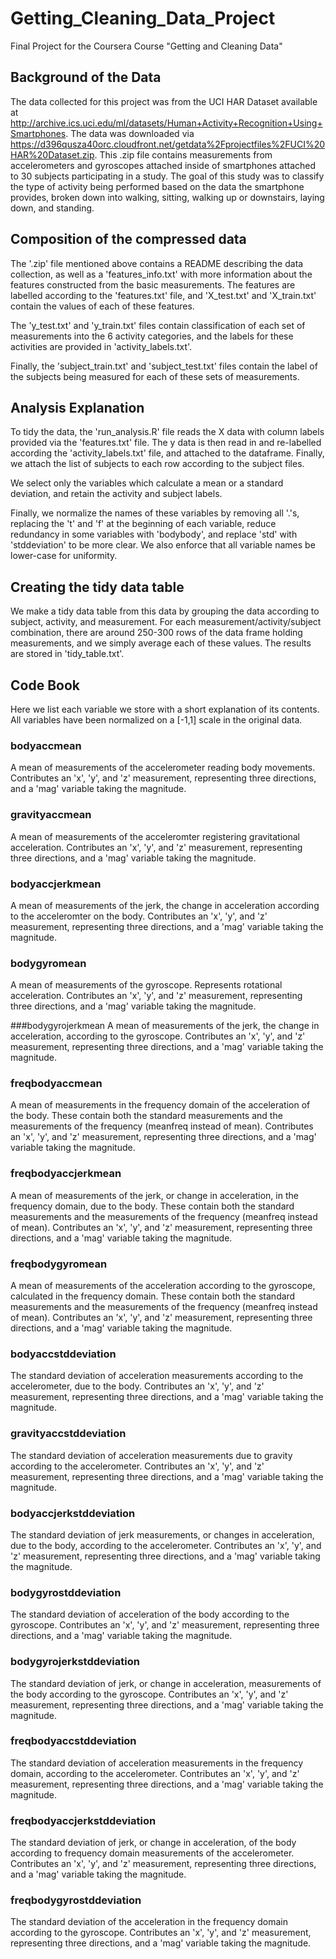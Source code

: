 # Getting_Cleaning_Data_Project
Final Project for the Coursera Course "Getting and Cleaning Data"

## Background of the Data

The data collected for this project was from the UCI HAR Dataset available at http://archive.ics.uci.edu/ml/datasets/Human+Activity+Recognition+Using+Smartphones.
The data was downloaded via https://d396qusza40orc.cloudfront.net/getdata%2Fprojectfiles%2FUCI%20HAR%20Dataset.zip.
This .zip file contains measurements from accelerometers and gyroscopes attached inside of smartphones attached to 30 subjects participating in a study.
The goal of this study was to classify the type of activity being performed based on the data the smartphone provides, broken down into walking, sitting,
walking up or downstairs, laying down, and standing.

## Composition of the compressed data
The '.zip' file mentioned above contains a README describing the data collection, as well as a 'features_info.txt' with more information about the features constructed from the basic measurements.
The features are labelled according to the 'features.txt' file, and 'X_test.txt' and 'X_train.txt' contain the values of each of these features.

The 'y_test.txt' and 'y_train.txt' files contain classification of each set of measurements into the 6 activity categories, and the labels for these activities are provided in 'activity_labels.txt'.

Finally, the 'subject_train.txt' and 'subject_test.txt' files contain the label of the subjects being measured for each of these sets of measurements.

## Analysis Explanation

To tidy the data, the 'run_analysis.R' file reads the X data with column labels provided via the 'features.txt' file.
The y data is then read in and re-labelled according the 'activity_labels.txt' file, and attached to the dataframe.
Finally, we attach the list of subjects to each row according to the subject files.

We select only the variables which calculate a mean or a standard deviation, and retain the activity and subject labels.

Finally, we normalize the names of these variables by removing all '.'s, replacing the 't' and 'f' at the beginning of each variable, reduce redundancy in some variables with 'bodybody', and replace 'std' with 'stddeviation' to be more clear.
We also enforce that all variable names be lower-case for uniformity.

## Creating the tidy data table

We make a tidy data table from this data by grouping the data according to subject, activity, and measurement.
For each measurement/activity/subject combination, there are around 250-300 rows of the data frame holding measurements, and we simply average each of these values.
The results are stored in 'tidy_table.txt'.

## Code Book
Here we list each variable we store with a short explanation of its contents.
All variables have been normalized on a [-1,1] scale in the original data.

### bodyaccmean
A mean of measurements of the accelerometer reading body movements.
Contributes an 'x', 'y', and 'z' measurement, representing three directions, and a 'mag' variable taking the magnitude.

### gravityaccmean
A mean of measurements of the acceleromter registering gravitational acceleration.
Contributes an 'x', 'y', and 'z' measurement, representing three directions, and a 'mag' variable taking the magnitude.

### bodyaccjerkmean
A mean of measurements of the jerk, the change in acceleration according to the acceleromter on the body.
Contributes an 'x', 'y', and 'z' measurement, representing three directions, and a 'mag' variable taking the magnitude.

### bodygyromean
A mean of measurements of the gyroscope. Represents rotational acceleration.
Contributes an 'x', 'y', and 'z' measurement, representing three directions, and a 'mag' variable taking the magnitude.

###bodygyrojerkmean
A mean of measurements of the jerk, the change in acceleration, according to the gyroscope.
Contributes an 'x', 'y', and 'z' measurement, representing three directions, and a 'mag' variable taking the magnitude.

### freqbodyaccmean
A mean of measurements in the frequency domain of the acceleration of the body.
These contain both the standard measurements and the measurements of the frequency (meanfreq instead of mean).
Contributes an 'x', 'y', and 'z' measurement, representing three directions, and a 'mag' variable taking the magnitude.


### freqbodyaccjerkmean
A mean of measurements of the jerk, or change in acceleration, in the frequency domain, due to the body.
These contain both the standard measurements and the measurements of the frequency (meanfreq instead of mean).
Contributes an 'x', 'y', and 'z' measurement, representing three directions, and a 'mag' variable taking the magnitude.

### freqbodygyromean
A mean of measurements of the acceleration according to the gyroscope, calculated in the frequency domain.
These contain both the standard measurements and the measurements of the frequency (meanfreq instead of mean).
Contributes an 'x', 'y', and 'z' measurement, representing three directions, and a 'mag' variable taking the magnitude.

### bodyaccstddeviation
The standard deviation of acceleration measurements according to the accelerometer, due to the body.
Contributes an 'x', 'y', and 'z' measurement, representing three directions, and a 'mag' variable taking the magnitude.

### gravityaccstddeviation
The standard deviation of acceleration measurements due to gravity according to the accelerometer.
Contributes an 'x', 'y', and 'z' measurement, representing three directions, and a 'mag' variable taking the magnitude.

### bodyaccjerkstddeviation
The standard deviation of jerk measurements, or changes in acceleration, due to the body, according to the accelerometer.
Contributes an 'x', 'y', and 'z' measurement, representing three directions, and a 'mag' variable taking the magnitude.

### bodygyrostddeviation
The standard deviation of acceleration of the body according to the gyroscope.
Contributes an 'x', 'y', and 'z' measurement, representing three directions, and a 'mag' variable taking the magnitude.

### bodygyrojerkstddeviation
The standard deviation of jerk, or change in acceleration, measurements of the body according to the gyroscope.
Contributes an 'x', 'y', and 'z' measurement, representing three directions, and a 'mag' variable taking the magnitude.

### freqbodyaccstddeviation
The standard deviation of acceleration measurements in the frequency domain, according to the accelerometer.
Contributes an 'x', 'y', and 'z' measurement, representing three directions, and a 'mag' variable taking the magnitude.

### freqbodyaccjerkstddeviation
The standard deviation of jerk, or change in acceleration, of the body according to frequency domain measurements of the accelerometer.
Contributes an 'x', 'y', and 'z' measurement, representing three directions, and a 'mag' variable taking the magnitude.

### freqbodygyrostddeviation
The standard deviation of the acceleration in the frequency domain according to the gyroscope.
Contributes an 'x', 'y', and 'z' measurement, representing three directions, and a 'mag' variable taking the magnitude.






